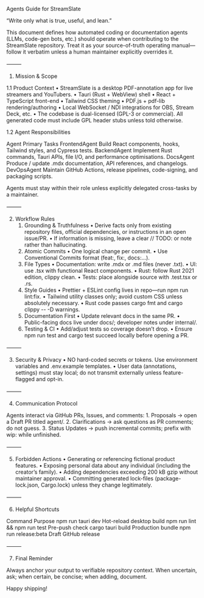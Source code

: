 Agents Guide for StreamSlate

“Write only what is true, useful, and lean.”

This document defines how automated coding or documentation agents (LLMs, code-gen bots, etc.) should operate when contributing to the StreamSlate repository. Treat it as your source-of-truth operating manual—follow it verbatim unless a human maintainer explicitly overrides it.

⸻

1. Mission & Scope

1.1 Product Context
• StreamSlate is a desktop PDF-annotation app for live streamers and YouTubers.
• Tauri (Rust + WebView) shell
• React + TypeScript front-end
• Tailwind CSS theming
• PDF.js + pdf-lib rendering/authoring
• Local WebSocket / NDI integrations for OBS, Stream Deck, etc.
• The codebase is dual-licensed (GPL-3 or commercial). All generated code must include GPL header stubs unless told otherwise.

1.2 Agent Responsibilities

Agent Primary Tasks
FrontendAgent Build React components, hooks, Tailwind styles, and Cypress tests.
BackendAgent Implement Rust commands, Tauri APIs, file I/O, and performance optimisations.
DocsAgent Produce / update .mdx documentation, API references, and changelogs.
DevOpsAgent Maintain GitHub Actions, release pipelines, code-signing, and packaging scripts.

Agents must stay within their role unless explicitly delegated cross-tasks by a maintainer.

⸻

2. Workflow Rules
   1. Grounding & Truthfulness
      • Derive facts only from existing repository files, official dependencies, or instructions in an open issue/PR.
      • If information is missing, leave a clear // TODO: or <!-- TODO: --> note rather than hallucinating.
   2. Atomic Commits
      • One logical change per commit.
      • Use Conventional Commits format (feat:, fix:, docs:…).
   3. File Types
      • Documentation: write .mdx or .md files (never .txt).
      • UI: use .tsx with functional React components.
      • Rust: follow Rust 2021 edition, clippy clean.
      • Tests: place alongside source with .test.tsx or .rs.
   4. Style Guides
      • Prettier + ESLint config lives in repo—run npm run lint:fix.
      • Tailwind utility classes only; avoid custom CSS unless absolutely necessary.
      • Rust code passes cargo fmt and cargo clippy -- -D warnings.
   5. Documentation First
      • Update relevant docs in the same PR.
      • Public-facing docs live under docs/; developer notes under internal/.
   6. Testing & CI
      • Add/adjust tests so coverage doesn’t drop.
      • Ensure npm run test and cargo test succeed locally before opening a PR.

⸻

3. Security & Privacy
   • NO hard-coded secrets or tokens. Use environment variables and .env.example templates.
   • User data (annotations, settings) must stay local; do not transmit externally unless feature-flagged and opt-in.

⸻

4. Communication Protocol

Agents interact via GitHub PRs, Issues, and comments: 1. Proposals → open a Draft PR titled agent/<feature>. 2. Clarifications → ask questions as PR comments; do not guess. 3. Status Updates → push incremental commits; prefix with wip: while unfinished.

⸻

5. Forbidden Actions
   • Generating or referencing fictional product features.
   • Exposing personal data about any individual (including the creator’s family).
   • Adding dependencies exceeding 200 kB gzip without maintainer approval.
   • Committing generated lock-files (package-lock.json, Cargo.lock) unless they change legitimately.

⸻

6. Helpful Shortcuts

Command Purpose
npm run tauri dev Hot-reload desktop build
npm run lint && npm run test Pre-push check
cargo tauri build Production bundle
npm run release:beta Draft GitHub release

⸻

7. Final Reminder

Always anchor your output to verifiable repository context.
When uncertain, ask; when certain, be concise; when adding, document.

Happy shipping!
